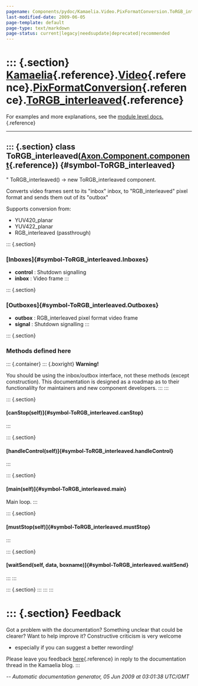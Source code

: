 ```yaml
---
pagename: Components/pydoc/Kamaelia.Video.PixFormatConversion.ToRGB_interleaved
last-modified-date: 2009-06-05
page-template: default
page-type: text/markdown
page-status: current|legacy|needsupdate|deprecated|recommended
---
```

::: {.section}
[Kamaelia](/Components/pydoc/Kamaelia.html){.reference}.[Video](/Components/pydoc/Kamaelia.Video.html){.reference}.[PixFormatConversion](/Components/pydoc/Kamaelia.Video.PixFormatConversion.html){.reference}.[ToRGB\_interleaved](/Components/pydoc/Kamaelia.Video.PixFormatConversion.ToRGB_interleaved.html){.reference}
=============================================================================================================================================================================================================================================================================================================================

For examples and more explanations, see the [module level
docs.](/Components/pydoc/Kamaelia.Video.PixFormatConversion.html){.reference}

------------------------------------------------------------------------

::: {.section}
class ToRGB\_interleaved([Axon.Component.component](/Docs/Axon/Axon.Component.component.html){.reference}) {#symbol-ToRGB_interleaved}
----------------------------------------------------------------------------------------------------------

\" ToRGB\_interleaved() -\> new ToRGB\_interleaved component.

Converts video frames sent to its \"inbox\" inbox, to
\"RGB\_interleaved\" pixel format and sends them out of its \"outbox\"

Supports conversion from:

-   YUV420\_planar
-   YUV422\_planar
-   RGB\_interleaved (passthrough)

::: {.section}
### [Inboxes]{#symbol-ToRGB_interleaved.Inboxes}

-   **control** : Shutdown signalling
-   **inbox** : Video frame
:::

::: {.section}
### [Outboxes]{#symbol-ToRGB_interleaved.Outboxes}

-   **outbox** : RGB\_interleaved pixel format video frame
-   **signal** : Shutdown signalling
:::

::: {.section}
### Methods defined here

::: {.container}
::: {.boxright}
**Warning!**

You should be using the inbox/outbox interface, not these methods
(except construction). This documentation is designed as a roadmap as to
their functionalilty for maintainers and new component developers.
:::
:::

::: {.section}
#### [canStop(self)]{#symbol-ToRGB_interleaved.canStop}
:::

::: {.section}
#### [handleControl(self)]{#symbol-ToRGB_interleaved.handleControl}
:::

::: {.section}
#### [main(self)]{#symbol-ToRGB_interleaved.main}

Main loop.
:::

::: {.section}
#### [mustStop(self)]{#symbol-ToRGB_interleaved.mustStop}
:::

::: {.section}
#### [waitSend(self, data, boxname)]{#symbol-ToRGB_interleaved.waitSend}
:::
:::

::: {.section}
:::
:::
:::

::: {.section}
Feedback
========

Got a problem with the documentation? Something unclear that could be
clearer? Want to help improve it? Constructive criticism is very welcome
- especially if you can suggest a better rewording!

Please leave you feedback
[here](../../../cgi-bin/blog/blog.cgi?rm=viewpost&nodeid=1142023701){.reference}
in reply to the documentation thread in the Kamaelia blog.
:::

*\-- Automatic documentation generator, 05 Jun 2009 at 03:01:38 UTC/GMT*
